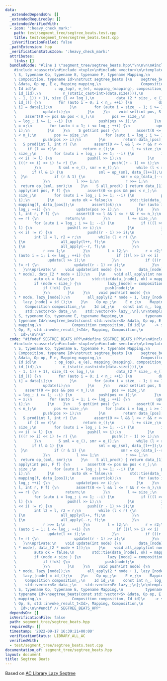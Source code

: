 ```yaml
---
data:
  _extendedDependsOn: []
  _extendedRequiredBy: []
  _extendedVerifiedWith:
  - icon: ':heavy_check_mark:'
    path: test/segment_tree/segtree_beats.test.cpp
    title: test/segment_tree/segtree_beats.test.cpp
  _isVerificationFailed: false
  _pathExtension: hpp
  _verificationStatusIcon: ':heavy_check_mark:'
  attributes:
    links: []
  bundledCode: "#line 1 \"segment_tree/segtree_beats.hpp\"\n\n\n\n#include <algorithm>\n\
    #include <cassert>\n#include <tuple>\n#include <vector>\n\ntemplate <typename\
    \ S, typename Op, typename E, typename F, typename Mapping,\n          typename\
    \ Composition, typename Id>\nstruct segtree_beats {\n    segtree_beats(const std::vector<S>\
    \ &data, Op op, E e, Mapping mapping,\n                  Composition composition,\
    \ Id id)\n        : op_(op), e_(e), mapping_(mapping), composition_(composition),\
    \ id_(id),\n          n_(static_cast<int>(data.size())),\n          log_(std::__lg(std::max(n_\
    \ - 1, 1)) + 1), size_(1 << log_),\n          data_(2 * size_, e_()), lazy_(size_,\
    \ id_()) {\n        for (auto i = 0; i < n_; ++i) {\n            data_[size_ +\
    \ i] = data[i];\n        }\n        for (auto i = size_ - 1; i >= 1; --i) {\n\
    \            update(i);\n        }\n    }\n    void set(int pos, S x) {\n    \
    \    assert(0 <= pos && pos < n_);\n        pos += size_;\n        for (auto i\
    \ = log_; i >= 1; --i) {\n            push(pos >> i);\n        }\n        data_[pos]\
    \ = x;\n        for (auto i = 1; i <= log_; ++i) {\n            update(pos >>\
    \ i);\n        }\n    }\n    S get(int pos) {\n        assert(0 <= pos && pos\
    \ < n_);\n        pos += size_;\n        for (auto i = log_; i >= 1; --i) {\n\
    \            push(pos >> i);\n        }\n        return data_[pos];\n    }\n \
    \   S prod(int l, int r) {\n        assert(0 <= l && l <= r && r <= n_);\n   \
    \     if (l == r)\n            return e_();\n        l += size_;\n        r +=\
    \ size_;\n        for (auto i = log_; i >= 1; --i) {\n            if (((l >> i)\
    \ << i) != l) {\n                push(l >> i);\n            }\n            if\
    \ (((r >> i) << i) != r) {\n                push((r - 1) >> i);\n            }\n\
    \        }\n        S sml = e_(), smr = e_();\n        while (l < r) {\n     \
    \       if (l & 1) {\n                sml = op_(sml, data_[l++]);\n          \
    \  }\n            if (r & 1) {\n                smr = op_(data_[--r], smr);\n\
    \            }\n            l >>= 1;\n            r >>= 1;\n        }\n      \
    \  return op_(sml, smr);\n    }\n    S all_prod() { return data_[1]; }\n    void\
    \ apply(int pos, F f) {\n        assert(0 <= pos && pos < n_);\n        pos +=\
    \ size_;\n        for (auto i = log_; i >= 1; --i) {\n            push(pos >>\
    \ i);\n        }\n        auto ok = false;\n        std::tie(data_[pos], ok) =\
    \ mapping(f, data_[pos]);\n        assert(ok);\n        for (auto i = 1; i <=\
    \ log_; ++i) {\n            update(pos >> i);\n        }\n    }\n    void apply(int\
    \ l, int r, F f) {\n        assert(0 <= l && l <= r && r <= n_);\n        if (l\
    \ == r) {\n            return;\n        }\n        l += size_;\n        r += size_;\n\
    \        for (auto i = log_; i >= 1; --i) {\n            if (((l >> i) << i) !=\
    \ l) {\n                push(l >> i);\n            }\n            if (((r >> i)\
    \ << i) != r) {\n                push((r - 1) >> i);\n            }\n        }\n\
    \        int l2 = l, r2 = r;\n        while (l < r) {\n            if (l & 1)\
    \ {\n                all_apply(l++, f);\n            }\n            if (r & 1)\
    \ {\n                all_apply(--r, f);\n            }\n            l >>= 1;\n\
    \            r >>= 1;\n        }\n        l = l2;\n        r = r2;\n        for\
    \ (auto i = 1; i <= log_; ++i) {\n            if (((l >> i) << i) != l) {\n  \
    \              update(l >> i);\n            }\n            if (((r >> i) << i)\
    \ != r) {\n                update((r - 1) >> i);\n            }\n        }\n \
    \   }\n\nprivate:\n    void update(int node) {\n        data_[node] = op_(data_[2\
    \ * node], data_[2 * node + 1]);\n    }\n    void all_apply(int node, F f) {\n\
    \        auto ok = false;\n        std::tie(data_[node], ok) = mapping_(f, data_[node]);\n\
    \        if (node < size_) {\n            lazy_[node] = composition_(f, lazy_[node]);\n\
    \            if (!ok) {\n                push(node);\n                update(node);\n\
    \            }\n        }\n    }\n    void push(int node) {\n        all_apply(2\
    \ * node, lazy_[node]);\n        all_apply(2 * node + 1, lazy_[node]);\n     \
    \   lazy_[node] = id_();\n    }\n    Op op_;\n    E e_;\n    Mapping mapping_;\n\
    \    Composition composition_;\n    Id id_;\n    const int n_, log_, size_;\n\
    \    std::vector<S> data_;\n    std::vector<F> lazy_;\n};\n\ntemplate <typename\
    \ S, typename Op, typename E, typename Mapping,\n          typename Composition,\
    \ typename Id>\nsegtree_beats(const std::vector<S> &data, Op op, E e, Mapping\
    \ mapping,\n              Composition composition, Id id)\n    -> segtree_beats<S,\
    \ Op, E, std::invoke_result_t<Id>, Mapping, Composition,\n                   \
    \  Id>;\n\n\n"
  code: "#ifndef SEGTREE_BEATS_HPP\n#define SEGTREE_BEATS_HPP\n\n#include <algorithm>\n\
    #include <cassert>\n#include <tuple>\n#include <vector>\n\ntemplate <typename\
    \ S, typename Op, typename E, typename F, typename Mapping,\n          typename\
    \ Composition, typename Id>\nstruct segtree_beats {\n    segtree_beats(const std::vector<S>\
    \ &data, Op op, E e, Mapping mapping,\n                  Composition composition,\
    \ Id id)\n        : op_(op), e_(e), mapping_(mapping), composition_(composition),\
    \ id_(id),\n          n_(static_cast<int>(data.size())),\n          log_(std::__lg(std::max(n_\
    \ - 1, 1)) + 1), size_(1 << log_),\n          data_(2 * size_, e_()), lazy_(size_,\
    \ id_()) {\n        for (auto i = 0; i < n_; ++i) {\n            data_[size_ +\
    \ i] = data[i];\n        }\n        for (auto i = size_ - 1; i >= 1; --i) {\n\
    \            update(i);\n        }\n    }\n    void set(int pos, S x) {\n    \
    \    assert(0 <= pos && pos < n_);\n        pos += size_;\n        for (auto i\
    \ = log_; i >= 1; --i) {\n            push(pos >> i);\n        }\n        data_[pos]\
    \ = x;\n        for (auto i = 1; i <= log_; ++i) {\n            update(pos >>\
    \ i);\n        }\n    }\n    S get(int pos) {\n        assert(0 <= pos && pos\
    \ < n_);\n        pos += size_;\n        for (auto i = log_; i >= 1; --i) {\n\
    \            push(pos >> i);\n        }\n        return data_[pos];\n    }\n \
    \   S prod(int l, int r) {\n        assert(0 <= l && l <= r && r <= n_);\n   \
    \     if (l == r)\n            return e_();\n        l += size_;\n        r +=\
    \ size_;\n        for (auto i = log_; i >= 1; --i) {\n            if (((l >> i)\
    \ << i) != l) {\n                push(l >> i);\n            }\n            if\
    \ (((r >> i) << i) != r) {\n                push((r - 1) >> i);\n            }\n\
    \        }\n        S sml = e_(), smr = e_();\n        while (l < r) {\n     \
    \       if (l & 1) {\n                sml = op_(sml, data_[l++]);\n          \
    \  }\n            if (r & 1) {\n                smr = op_(data_[--r], smr);\n\
    \            }\n            l >>= 1;\n            r >>= 1;\n        }\n      \
    \  return op_(sml, smr);\n    }\n    S all_prod() { return data_[1]; }\n    void\
    \ apply(int pos, F f) {\n        assert(0 <= pos && pos < n_);\n        pos +=\
    \ size_;\n        for (auto i = log_; i >= 1; --i) {\n            push(pos >>\
    \ i);\n        }\n        auto ok = false;\n        std::tie(data_[pos], ok) =\
    \ mapping(f, data_[pos]);\n        assert(ok);\n        for (auto i = 1; i <=\
    \ log_; ++i) {\n            update(pos >> i);\n        }\n    }\n    void apply(int\
    \ l, int r, F f) {\n        assert(0 <= l && l <= r && r <= n_);\n        if (l\
    \ == r) {\n            return;\n        }\n        l += size_;\n        r += size_;\n\
    \        for (auto i = log_; i >= 1; --i) {\n            if (((l >> i) << i) !=\
    \ l) {\n                push(l >> i);\n            }\n            if (((r >> i)\
    \ << i) != r) {\n                push((r - 1) >> i);\n            }\n        }\n\
    \        int l2 = l, r2 = r;\n        while (l < r) {\n            if (l & 1)\
    \ {\n                all_apply(l++, f);\n            }\n            if (r & 1)\
    \ {\n                all_apply(--r, f);\n            }\n            l >>= 1;\n\
    \            r >>= 1;\n        }\n        l = l2;\n        r = r2;\n        for\
    \ (auto i = 1; i <= log_; ++i) {\n            if (((l >> i) << i) != l) {\n  \
    \              update(l >> i);\n            }\n            if (((r >> i) << i)\
    \ != r) {\n                update((r - 1) >> i);\n            }\n        }\n \
    \   }\n\nprivate:\n    void update(int node) {\n        data_[node] = op_(data_[2\
    \ * node], data_[2 * node + 1]);\n    }\n    void all_apply(int node, F f) {\n\
    \        auto ok = false;\n        std::tie(data_[node], ok) = mapping_(f, data_[node]);\n\
    \        if (node < size_) {\n            lazy_[node] = composition_(f, lazy_[node]);\n\
    \            if (!ok) {\n                push(node);\n                update(node);\n\
    \            }\n        }\n    }\n    void push(int node) {\n        all_apply(2\
    \ * node, lazy_[node]);\n        all_apply(2 * node + 1, lazy_[node]);\n     \
    \   lazy_[node] = id_();\n    }\n    Op op_;\n    E e_;\n    Mapping mapping_;\n\
    \    Composition composition_;\n    Id id_;\n    const int n_, log_, size_;\n\
    \    std::vector<S> data_;\n    std::vector<F> lazy_;\n};\n\ntemplate <typename\
    \ S, typename Op, typename E, typename Mapping,\n          typename Composition,\
    \ typename Id>\nsegtree_beats(const std::vector<S> &data, Op op, E e, Mapping\
    \ mapping,\n              Composition composition, Id id)\n    -> segtree_beats<S,\
    \ Op, E, std::invoke_result_t<Id>, Mapping, Composition,\n                   \
    \  Id>;\n\n#endif // SEGTREE_BEATS_HPP"
  dependsOn: []
  isVerificationFile: false
  path: segment_tree/segtree_beats.hpp
  requiredBy: []
  timestamp: '2022-09-17 16:39:21+00:00'
  verificationStatus: LIBRARY_ALL_AC
  verifiedWith:
  - test/segment_tree/segtree_beats.test.cpp
documentation_of: segment_tree/segtree_beats.hpp
layout: document
title: Segtree Beats
---
```


Based on [AC Library Lazy Segtree](https://github.com/atcoder/ac-library/blob/master/atcoder/lazysegtree.hpp)
